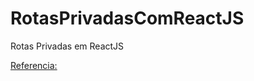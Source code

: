 # RotasPrivadasComReactJS
 Rotas Privadas em ReactJS  

 [Referencia:](https://micilini.com/conteudos/reactjs/rotas-privadas-em-reactjs)
